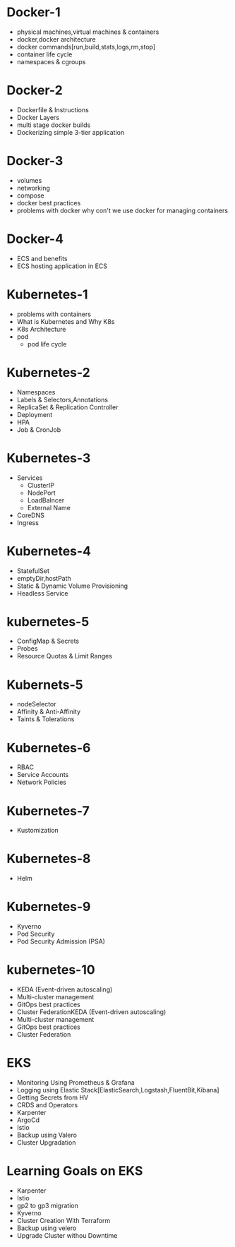 # Docker-1
- physical machines,virtual machines & containers
- docker,docker architecture
- docker commands[run,build,stats,logs,rm,stop]
- container life cycle
- namespaces & cgroups
# Docker-2
- Dockerfile & Instructions
- Docker Layers
- multi stage docker builds
- Dockerizing simple 3-tier application
# Docker-3
- volumes
- networking
- compose
- docker best practices
- problems with docker why con't we use docker for managing containers
# Docker-4
- ECS and benefits
- ECS hosting application in ECS

# Kubernetes-1
- problems with containers
- What is Kubernetes and Why K8s
- K8s Architecture
- pod
  - pod life cycle
# Kubernetes-2
- Namespaces
- Labels & Selectors,Annotations
- ReplicaSet & Replication Controller
- Deployment
- HPA
- Job & CronJob
# Kubernetes-3
- Services
  - ClusterIP
  - NodePort
  - LoadBalncer
  - External Name
- CoreDNS
- Ingress
# Kubernetes-4
- StatefulSet
- emptyDir,hostPath
- Static & Dynamic Volume Provisioning
- Headless Service

# kubernetes-5
- ConfigMap & Secrets
- Probes
- Resource Quotas & Limit Ranges
# Kubernets-5
- nodeSelector
- Affinity & Anti-Affinity
- Taints & Tolerations
# Kubernetes-6
- RBAC
- Service Accounts
- Network Policies
# Kubernetes-7
- Kustomization
# Kubernetes-8
- Helm
# Kubernetes-9
- Kyverno
- Pod Security
- Pod Security Admission (PSA)
# kubernetes-10
- KEDA (Event-driven autoscaling)
- Multi-cluster management
- GitOps best practices
- Cluster FederationKEDA (Event-driven autoscaling)
- Multi-cluster management
- GitOps best practices
- Cluster Federation
# EKS
- Monitoring Using Prometheus & Grafana
- Logging using Elastic Stack[ElasticSearch,Logstash,FluentBit,Kibana]
- Getting Secrets from HV
- CRDS and Operators
- Karpenter
- ArgoCd
- Istio
- Backup using Valero
- Cluster Upgradation


# Learning Goals on EKS
- Karpenter
- Istio
- gp2 to gp3 migration
- Kyverno
- Cluster Creation With Terraform
- Backup using velero
- Upgrade Cluster withou Downtime 